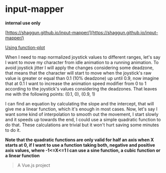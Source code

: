# input-mapper 
**internal use only**

[https://shaggun.github.io/input-mapper/](https://shaggun.github.io/input-mapper/)

[Using function-plot](https://www.npmjs.com/package/function-plot)

When I need to map normalized joystick values to different ranges, let's say I want to move my character from idle animation to a running animation. To avoid joystick jitter I will apply the changes considering some deadzone, that means that the character will start to move when the joystick's raw value is greater or equal than 0.1 (10% deadzone) up until 0.9, now imagine that at 0.1 I want to increase the animation speed modifier from 0 to 1 according to the joystick's values considering the deadzones. That leaves me with the following points: (0.1, 0), (0.9, 1)

I can find an equation by calculating the slope and the intercept, that will give me a linear function, which it's enough in most cases. Now, let's say I want some kind of interpolation to smooth out the movement, I start slowly and it speeds up towards the end, I could use a simple quadratic function to do that. These calculations are trivial but it won't hurt saving some minutes to do it.

**Note that the quadratic functions are only valid for half an axis when X starts at 0, if I want to use a function taking both, negative and positive axis values, where -1<=X<=1 I can use a sine function, a cubic function or a linear function**

> A Vue.js project
